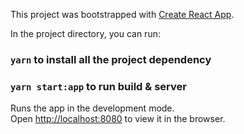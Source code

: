 This project was bootstrapped with [Create React App](https://github.com/facebook/create-react-app).

In the project directory, you can run:

### `yarn` to install all the project dependency 

### `yarn start:app` to run build & server

Runs the app in the development mode.<br />
Open [http://localhost:8080](http://localhost:8080) to view it in the browser.
